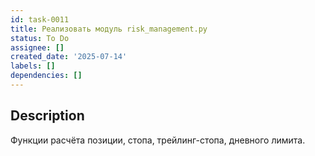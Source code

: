 ```yaml
---
id: task-0011
title: Реализовать модуль risk_management.py
status: To Do
assignee: []
created_date: '2025-07-14'
labels: []
dependencies: []
---
```


## Description

Функции расчёта позиции, стопа, трейлинг-стопа, дневного лимита.
